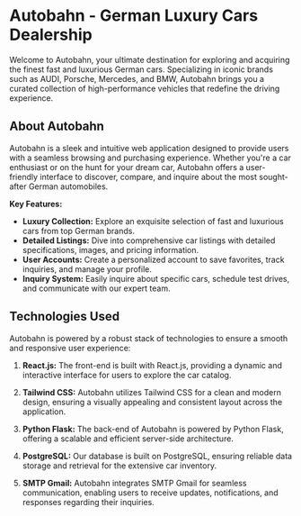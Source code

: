 # Autobahn - German Luxury Cars Dealership

Welcome to Autobahn, your ultimate destination for exploring and acquiring the finest fast and luxurious German cars. Specializing in iconic brands such as AUDI, Porsche, Mercedes, and BMW, Autobahn brings you a curated collection of high-performance vehicles that redefine the driving experience.

## About Autobahn

Autobahn is a sleek and intuitive web application designed to provide users with a seamless browsing and purchasing experience. Whether you're a car enthusiast or on the hunt for your dream car, Autobahn offers a user-friendly interface to discover, compare, and inquire about the most sought-after German automobiles.

**Key Features:**
- **Luxury Collection:** Explore an exquisite selection of fast and luxurious cars from top German brands.
- **Detailed Listings:** Dive into comprehensive car listings with detailed specifications, images, and pricing information.
- **User Accounts:** Create a personalized account to save favorites, track inquiries, and manage your profile.
- **Inquiry System:** Easily inquire about specific cars, schedule test drives, and communicate with our expert team.

## Technologies Used

Autobahn is powered by a robust stack of technologies to ensure a smooth and responsive user experience:

1. **React.js:** The front-end is built with React.js, providing a dynamic and interactive interface for users to explore the car catalog.

2. **Tailwind CSS:** Autobahn utilizes Tailwind CSS for a clean and modern design, ensuring a visually appealing and consistent layout across the application.

3. **Python Flask:** The back-end of Autobahn is powered by Python Flask, offering a scalable and efficient server-side architecture.

4. **PostgreSQL:** Our database is built on PostgreSQL, ensuring reliable data storage and retrieval for the extensive car inventory.

5. **SMTP Gmail:** Autobahn integrates SMTP Gmail for seamless communication, enabling users to receive updates, notifications, and responses regarding their inquiries.


